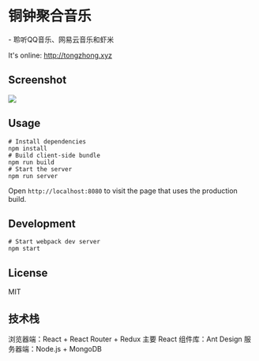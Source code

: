# 铜钟聚合音乐
<p>- 聆听QQ音乐、网易云音乐和虾米</p>
<p>It's online: <a href="http://tongzhong.xyz">http://tongzhong.xyz</a> </p>

## Screenshot
<img src="./screenshots/tongzhong.PNG">

## Usage
    # Install dependencies
    npm install
    # Build client-side bundle
    npm run build
    # Start the server
    npm run server
Open `http://localhost:8080` to visit the page that uses the production build.

## Development
    # Start webpack dev server
    npm start

## License
MIT

## 技术栈
浏览器端：React + React Router + Redux
主要 React 组件库：Ant Design
服务器端：Node.js + MongoDB
